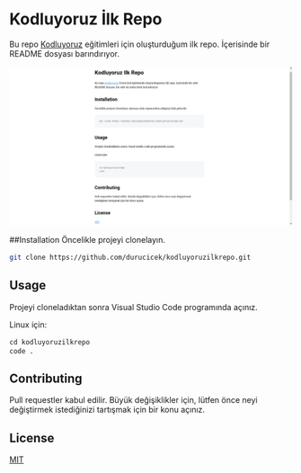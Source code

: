 # Kodluyoruz İlk Repo

Bu repo [Kodluyoruz](https://www.kodluyoruz.org) eğitimleri için oluşturduğum ilk repo. İçerisinde bir README dosyası barındırıyor.

![github](https://raw.githubusercontent.com/Kodluyoruz/taskforce/main/git/odev1/figures/markdown.png)

##Installation 
Öncelikle projeyi clonelayın.

```bash
git clone https://github.com/durucicek/kodluyoruzilkrepo.git
```

## Usage

Projeyi cloneladıktan sonra Visual Studio Code programında açınız.

Linux için:
```linux
cd kodluyoruzilkrepo
code .
```

## Contributing
Pull requestler kabul edilir. Büyük değişiklikler için, lütfen önce neyi değiştirmek istediğinizi tartışmak için bir konu açınız.


## License
[MIT](https://choosealicense.com/licenses/mit/)
